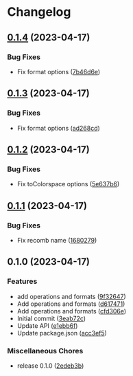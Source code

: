 # Changelog

## [0.1.4](https://github.com/garoudev/image-query/compare/v0.1.3...v0.1.4) (2023-04-17)


### Bug Fixes

* Fix format options ([7b46d6e](https://github.com/garoudev/image-query/commit/7b46d6eab28ccea92a62b3f005cbe550d926d812))

## [0.1.3](https://github.com/garoudev/image-query/compare/v0.1.2...v0.1.3) (2023-04-17)


### Bug Fixes

* Fix format options ([ad268cd](https://github.com/garoudev/image-query/commit/ad268cd5f403c404694cf4f86c40dd9f64181571))

## [0.1.2](https://github.com/garoudev/image-query/compare/v0.1.1...v0.1.2) (2023-04-17)


### Bug Fixes

* Fix toColorspace options ([5e637b6](https://github.com/garoudev/image-query/commit/5e637b608c8d41fbbebf10f87c1a0194497f9a89))

## [0.1.1](https://github.com/garoudev/image-query/compare/v0.1.0...v0.1.1) (2023-04-17)


### Bug Fixes

* Fix recomb name ([1680279](https://github.com/garoudev/image-query/commit/1680279e2297e924873614517fce243c7aed7c8b))

## 0.1.0 (2023-04-17)


### Features

* add operations and formats ([9f32647](https://github.com/garoudev/image-query/commit/9f326474223e767f1e0a2f2129fa07ac8a156464))
* Add operations and formats ([d617471](https://github.com/garoudev/image-query/commit/d61747162a81672335714dfeb3411f4207c89e18))
* Add operations and formats ([cfd306e](https://github.com/garoudev/image-query/commit/cfd306ea76bf1fa7924532b1d65b718d9d3bf2b8))
* Initial commit ([3eab72c](https://github.com/garoudev/image-query/commit/3eab72c93bbbbe1a7981866212c3b6da73086587))
* Update API ([e1ebb6f](https://github.com/garoudev/image-query/commit/e1ebb6f4d27ace7bd75b57b17ac7f5fa9ab20e37))
* Update package.json ([acc3ef5](https://github.com/garoudev/image-query/commit/acc3ef5213febd0cc8a0230e9495248577d84362))


### Miscellaneous Chores

* release 0.1.0 ([2edeb3b](https://github.com/garoudev/image-query/commit/2edeb3b4bd910709a9d33793dc0d0d0cfd862ca1))
